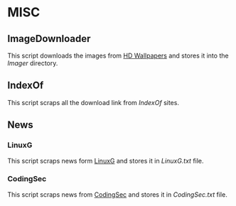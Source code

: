 # MISC

## ImageDownloader
This script downloads the images from [HD Wallpapers](http://www.hdwallpapers.in/) and stores it into the *Imager* directory.

## IndexOf
This script scraps all the download link from *IndexOf* sites.


## News
### LinuxG
This script scraps news form [LinuxG](http://www.linuxg.net/) and stores it in *LinuxG.txt* file.

### CodingSec
This script scraps news from [CodingSec](https://codingsec.net/) and stores it in *CodingSec.txt* file.
